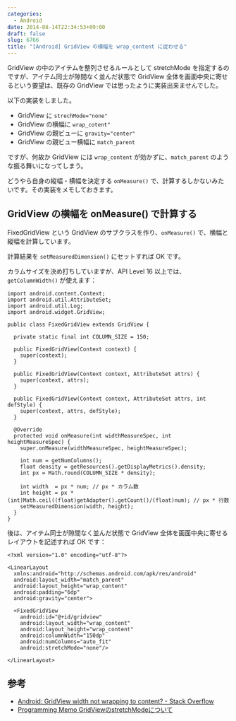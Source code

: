 ```yaml
---
categories:
  - Android
date: 2014-08-14T22:34:53+09:00
draft: false
slug: 6766
title: "[Android] GridView の横幅を wrap_content に従わせる"
---
```


GridView の中のアイテムを整列させるルールとして stretchMode を指定するのですが、アイテム同士が隙間なく並んだ状態で GridView 全体を画面中央に寄せるという要望は、既存の GridView では思ったように実装出来ませんでした。

以下の実装をしました。

* GridView に `strechMode="none"`
* GridView の横幅に `wrap_cotent"`
* GridView の親ビューに `gravity="center"`
* GridView の親ビュー横幅に `match_parent`

ですが、何故か GridView には `wrap_content` が効かずに、`match_parent` のような振る舞いになってしまう。

どうやら自身の縦幅・横幅を決定する `onMeasure()` で、計算するしかないみたいです。その実装をメモしておきます。

## GridView の横幅を onMeasure() で計算する

FixedGridView という GridView のサブクラスを作り、`onMeasure()` で、横幅と縦幅を計算しています。

計算結果を `setMeasuredDimension()` にセットすれば OK です。

カラムサイズを決め打ちしていますが、API Level 16 以上では、`getColumnWidth()` が使えます：

```
import android.content.Context;
import android.util.AttributeSet;
import android.util.Log;
import android.widget.GridView;

public class FixedGridView extends GridView {

  private static final int COLUMN_SIZE = 150;

  public FixedGridView(Context context) {
    super(context);
  }

  public FixedGridView(Context context, AttributeSet attrs) {
    super(context, attrs);
  }

  public FixedGridView(Context context, AttributeSet attrs, int defStyle) {
    super(context, attrs, defStyle);
  }

  @Override
  protected void onMeasure(int widthMeasureSpec, int heightMeasureSpec) {
    super.onMeasure(widthMeasureSpec, heightMeasureSpec);

    int num = getNumColumns();
    float density = getResources().getDisplayMetrics().density;
    int px = Math.round(COLUMN_SIZE * density);

    int width  = px * num; // px * カラム数
    int height = px * (int)Math.ceil((float)getAdapter().getCount()/(float)num); // px * 行数
    setMeasuredDimension(width, height);
  }
}
```

後は、アイテム同士が隙間なく並んだ状態で GridView 全体を画面中央に寄せるレイアウトを記述すれば OK です：

```
<?xml version="1.0" encoding="utf-8"?>

<LinearLayout
  xmlns:android="http://schemas.android.com/apk/res/android"
  android:layout_width="match_parent"
  android:layout_height="wrap_content"
  android:padding="6dp"
  android:gravity="center">

  <FixedGridView
    android:id="@+id/gridview"
    android:layout_width="wrap_content"
    android:layout_height="wrap_content"
    android:columnWidth="150dp"
    android:numColumns="auto_fit"
    android:stretchMode="none"/>

</LinearLayout>
```

## 参考

* [Android: GridView width not wrapping to content? - Stack Overflow](http://stackoverflow.com/questions/5650760/android-gridview-width-not-wrapping-to-content)
* [Programming Memo GridViewのstretchModeについて](http://tmken2.blog95.fc2.com/blog-entry-14.html)
